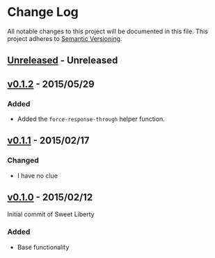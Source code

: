 # Change Log

All notable changes to this project will be documented in this file.
This project adheres to [Semantic Versioning](http://semver.org/).

## [Unreleased][] - Unreleased

## [v0.1.2][] - 2015/05/29

### Added

- Added the `force-response-through` helper function.

## [v0.1.1][] - 2015/02/17

### Changed

- I have no clue

## [v0.1.0][] - 2015/02/12

Initial commit of Sweet Liberty

### Added ###

- Base functionality

[unreleased]: https://github.com/RJMetrics/sweet-liberty/compare/v0.1.2...HEAD
[v0.1.2]: https://github.com/RJMetrics/sweet-liberty/compare/v0.1.2...v0.1.2
[v0.1.1]: https://github.com/RJMetrics/sweet-liberty/compare/v0.1.0...v0.1.1
[v0.1.0]: https://github.com/RJMetrics/sweet-liberty/compare/a9b2498421afc3b94cd7846ed661216e83ecc9df...v0.1.0
